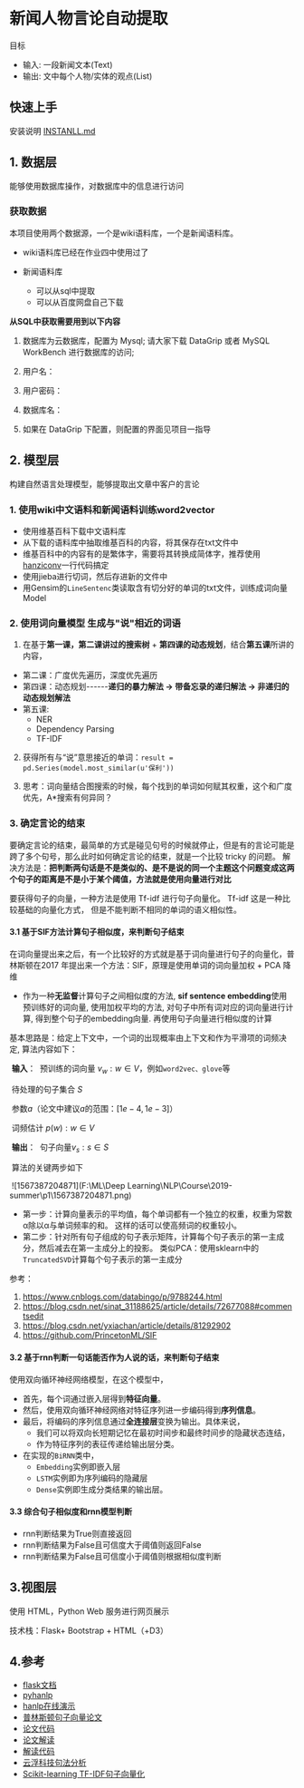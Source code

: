# 新闻人物言论自动提取

目标

- 输入: 一段新闻文本(Text)
- 输出: 文中每个人物/实体的观点(List)
## 快速上手

安装说明 [INSTANLL.md](./INSTALL.md) 


## 1. 数据层

能够使用数据库操作，对数据库中的信息进行访问

### 获取数据

本项目使用两个数据源，一个是wiki语料库，一个是新闻语料库。

- wiki语料库已经在作业四中使用过了

- 新闻语料库

  - 可以从sql中提取
  - 可以从百度网盘自己下载

**从SQL中获取需要用到以下内容** 

1. 数据库为云数据库，配置为 Mysql; 请⼤家下载 DataGrip 或者 MySQL WorkBench 进⾏数据库的访问;

2. 用户名：

3. 用户密码：

4. 数据库名：

5. 如果在 DataGrip 下配置，则配置的界⾯见项目一指导


## 2. 模型层

构建自然语言处理模型，能够提取出文章中客户的言论
###  1. 使用wiki中文语料和新闻语料训练word2vector

- 使用维基百科下载中文语料库
- 从下载的语料库中抽取维基百科的内容，将其保存在txt文件中
- 维基百科中的内容有的是繁体字，需要将其转换成简体字，推荐使用[hanziconv](https://pypi.org/project/hanziconv/)一行代码搞定
- 使用jieba进行切词，然后存进新的文件中
- 用Gensim的`LineSentenc`类读取含有切分好的单词的txt文件，训练成词向量Model


###  2. 使用词向量模型 生成与"说"相近的词语
1. 在基于**第⼀课，第⼆课讲过的搜索树** + **第四课的动态规划**，结合**第五课**所讲的内容，

 - 第二课：广度优先遍历，深度优先遍历
 - 第四课：动态规划------**递归的暴力解法 -> 带备忘录的递归解法 -> 非递归的动态规划解法**
 - 第五课: 
   -  NER
   - Dependency Parsing
   - TF-IDF
2. 获得所有与“说”意思接近的单词：`result = pd.Series(model.most_similar(u'保利')) `

3. 思考：词向量结合图搜索的时候，每个找到的单词如何赋其权重，这个和⼴度优先，A*搜索有何异同？


### 3. 确定言论的结束

要确定言论的结束，最简单的方式是碰见句号的时候就停止，但是有的言论可能是跨了多个句号，那么此时如何确定言论的结束，就是一个比较 tricky 的问题。 解决方法是：**把判断两句话是不是类似的、是不是说的同一个主题这个问题变成这两个句子的距离是不是小于某个阈值，方法就是使用向量进行对比** 

要获得句子的向量，一种方法是使用 Tf-idf  进行句子向量化。 Tf-idf 这是一种比较基础的向量化方式， 但是不能判断不相同的单词的语义相似性。

#### 3.1 基于SIF方法计算句子相似度，来判断句子结束

在词向量提出来之后，有一个比较好的方式就是基于词向量进行句子的向量化，普林斯顿在2017 年提出来一个方法：SIF，原理是使用单词的词向量加权 + PCA 降维  

- 作为一种**无监督**计算句子之间相似度的方法, **sif sentence embedding**使用预训练好的词向量, 使用加权平均的方法, 对句子中所有词对应的词向量进行计算, 得到整个句子的embedding向量. 再使用句子向量进行相似度的计算

​       基本思路是：给定上下文中，一个词的出现概率由上下文和作为平滑项的词频决定, 算法内容如下：

​       **输入**： 
​       预训练的词向量 ${v_w:w∈V}$，例如`word2vec、glove`等 

​       待处理的句子集合 $S$

​       参数$a$（论文中建议$a$的范围：$[1e−4,1e−3]$）

​       词频估计 ${p(w):w∈V}$

​       **输出**： 
​       句子向量${v_s:s∈S}$

​       算法的关键两步如下

​     ![1567387204871](F:\ML\Deep Learning\NLP\Course\2019-summer\p1\1567387204871.png) 

- 第一步：计算向量表示的平均值，每个单词都有一个独立的权重，权重为常数α除以α与单词频率的和。    这样的话可以使高频词的权重较小。 
- 第二步：针对所有句子组成的句子表示矩阵，计算每个句子表示的第一主成分，然后减去在第一主成分上的投影。 类似PCA：使用sklearn中的`TruncatedSVD`计算每个句子表示的第一主成分

参考：

1. https://www.cnblogs.com/databingo/p/9788244.html
2. https://blog.csdn.net/sinat_31188625/article/details/72677088#commentsedit
3. https://blog.csdn.net/yxiachan/article/details/81292902
4. https://github.com/PrincetonML/SIF

#### 3.2 基于rnn判断一句话能否作为人说的话，来判断句子结束

使用双向循环神经网络模型，在这个模型中，

- 首先，每个词通过嵌入层得到**特征向量**。
- 然后，使用双向循环神经网络对特征序列进一步编码得到**序列信息**。
- 最后，将编码的序列信息通过**全连接层**变换为输出。具体来说，
  - 我们可以将双向长短期记忆在最初时间步和最终时间步的隐藏状态连结，
  - 作为特征序列的表征传递给输出层分类。
- 在实现的`BiRNN`类中，
  - `Embedding`实例即嵌入层
  - `LSTM`实例即为序列编码的隐藏层
  - `Dense`实例即生成分类结果的输出层。

#### 3.3 综合句子相似度和rnn模型判断

- rnn判断结果为True则直接返回
- rnn判断结果为False且可信度大于阈值则返回False
- rnn判断结果为False且可信度小于阈值则根据相似度判断

## 3.视图层

使用 HTML，Python Web 服务进行网页展示

技术栈：Flask+ Bootstrap + HTML（+D3）

## 4.参考

- [flask文档](https://dormousehole.readthedocs.io/en/latest/) 
- [pyhanlp](https://github.com/hankcs/pyhanlp) 
- [hanlp在线演示](http://hanlp.com/) 
- [普林斯顿句子向量论文](https://openreview.net/forum?id=SyK00v5xx) 
- [论文代码](https://github.com/PrincetonML/SIF) 
- [论文解读](https://blog.csdn.net/sinat_31188625/article/details/72677088#commentsedit) 
- [解读代码](https://github.com/jx00109/sentence2vec/blob/master/s2v-python3.py) 
- [云浮科技句法分析](https://www.yunfutech.com/demo?tab=1) 
- [Scikit-learning TF-IDF句子向量化](https://scikit-learn.org/stable/modules/generated/sklearn.feature_extraction.text.TfidfVectorizer.html) 



